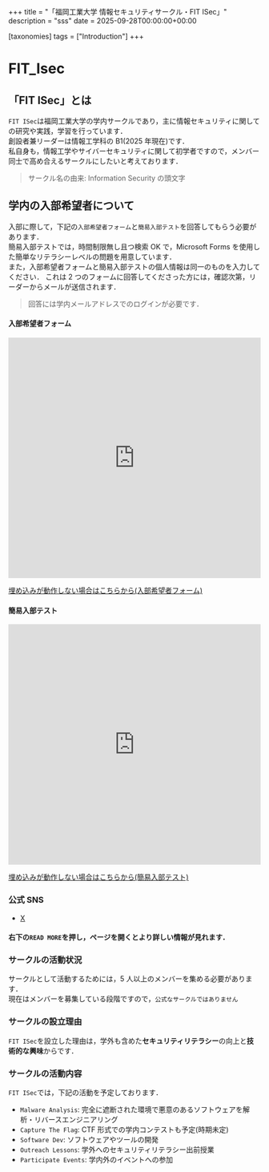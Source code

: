 +++
title = "「福岡工業大学 情報セキュリティサークル・FIT ISec」"
description = "sss"
date = 2025-09-28T00:00:00+00:00

[taxonomies]
tags = ["Introduction"]
+++

# FIT_Isec

## 「FIT ISec」とは

`FIT ISec`は福岡工業大学の学内サークルであり，主に情報セキュリティに関しての研究や実践，学習を行っています．<br>
創設者兼リーダーは情報工学科の B1(2025 年現在)です．<br>
私自身も，情報工学やサイバーセキュリティに関して初学者ですので，メンバー同士で高め合えるサークルにしたいと考えております．

> サークル名の由来: Information Security の頭文字

## 学内の入部希望者について

入部に際して，下記の`入部希望者フォーム`と`簡易入部テスト`を回答してもらう必要があります．<br>
簡易入部テストでは，時間制限無し且つ検索 OK で，Microsoft Forms を使用した簡単なリテラシーレベルの問題を用意しています．<br>
また，入部希望者フォームと簡易入部テストの個人情報は同一のものを入力してください．
これは 2 つのフォームに回答してくださった方には，確認次第，リーダーからメールが送信されます．

> 回答には学内メールアドレスでのログインが必要です．

#### 入部希望者フォーム

<iframe width="640px" height="480px" src="https://forms.office.com/Pages/ResponsePage.aspx?id=NIp2LOKKdUey6PnQAqEadNeWli7uRm5PgqZccQdHKXBUNk1XSVVDWFRLOEEzR0FMRzVSR0FMR0FCWS4u&embed=true" frameborder="0" marginwidth="0" marginheight="0" style="border: none; max-width:100%; max-height:100vh" allowfullscreen webkitallowfullscreen mozallowfullscreen msallowfullscreen> </iframe>

[埋め込みが動作しない場合はこちらから(入部希望者フォーム)](https://forms.office.com/Pages/ResponsePage.aspx?id=NIp2LOKKdUey6PnQAqEadNeWli7uRm5PgqZccQdHKXBUNk1XSVVDWFRLOEEzR0FMRzVSR0FMR0FCWS4u)

#### 簡易入部テスト

<iframe width="640px" height="480px" src="https://forms.office.com/Pages/ResponsePage.aspx?id=NIp2LOKKdUey6PnQAqEadNeWli7uRm5PgqZccQdHKXBURURGMTJVWFVPNUVKWlBVSjJINlZLUFc3Vi4u&embed=true" frameborder="0" marginwidth="0" marginheight="0" style="border: none; max-width:100%; max-height:100vh" allowfullscreen webkitallowfullscreen mozallowfullscreen msallowfullscreen> </iframe>

[埋め込みが動作しない場合はこちらから(簡易入部テスト)](https://forms.office.com/Pages/ResponsePage.aspx?id=NIp2LOKKdUey6PnQAqEadNeWli7uRm5PgqZccQdHKXBURURGMTJVWFVPNUVKWlBVSjJINlZLUFc3Vi4u)

### 公式 SNS

- [X](https://x.com/FIT_ISec)

#### 右下の`READ MORE`を押し，ページを開くとより詳しい情報が見れます．

<!--more-->

### サークルの活動状況

サークルとして活動するためには，5 人以上のメンバーを集める必要があります．<br>
現在はメンバーを募集している段階ですので，`公式なサークルではありません`

### サークルの設立理由

`FIT ISec`を設立した理由は，学外も含めた**セキュリティリテラシー**の向上と**技術的な興味**からです．

### サークルの活動内容

`FIT ISec`では，下記の活動を予定しております．

- `Malware Analysis`: 完全に遮断された環境で悪意のあるソフトウェアを解析・リバースエンジニアリング
- `Capture The Flag`: CTF 形式での学内コンテストも予定(時期未定)
- `Software Dev`: ソフトウェアやツールの開発
- `Outreach Lessons`: 学外へのセキュリティリテラシー出前授業
- `Participate Events`: 学内外のイベントへの参加
